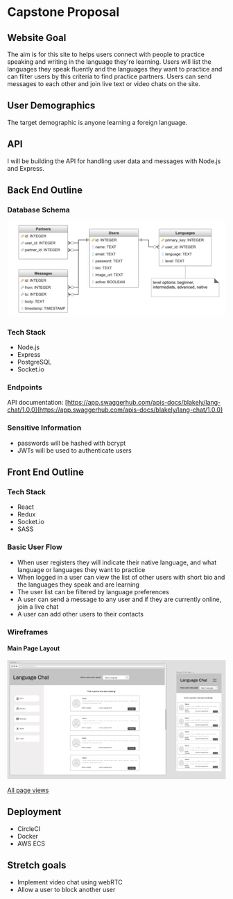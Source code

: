 # Capstone Proposal

## Website Goal
The aim is for this site to helps users connect with people to practice speaking and writing in the language they're learning. Users will list the languages they speak fluently and the languages they want to practice and can filter users by this criteria to find practice partners. Users can send messages to each other and join live text or video chats on the site.
 

## User Demographics 
The target demographic is anyone learning a foreign language.

## API
I will be building the API for handling user data and messages with Node.js and Express. 
## Back End Outline

### Database Schema
![database schema](chat-db.png)

### Tech Stack
* Node.js
* Express
* PostgreSQL
* Socket.io

### Endpoints
API documentation: [https://app.swaggerhub.com/apis-docs/blakely/lang-chat/1.0.0](https://app.swaggerhub.com/apis-docs/blakely/lang-chat/1.0.0)

### Sensitive Information
* passwords will be hashed with bcrypt
* JWTs will be used to authenticate users

## Front End Outline
### Tech Stack
* React
* Redux
* Socket.io
* SASS


### Basic User Flow
* When user registers they will indicate their native language, and what language or languages they want to practice
* When logged in a user can view the list of other users with short bio and the languages they speak and are learning
* The user list can be filtered by language preferences
* A user can send a message to any user and if they are currently online, join a live chat
* A user can add other users to their contacts

### Wireframes
#### Main Page Layout

![wireframe](wireframe1.png)

[All page views](https://www.figma.com/file/yiMozoECcj0uvCkzkC5nGN/Language-Chat-Wireframe?node-id=1%3A5647)

## Deployment
* CircleCI
* Docker
* AWS ECS

## Stretch goals
* Implement video chat using webRTC
* Allow a user to block another user


